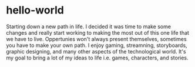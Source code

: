 # hello-world
Starting down a new path in life.
I decided it was time to make some changes and really start working to making the most out of this one life that we have to live. Oppertunies won't always present themselves, sometimes you have to make your own path. 
I enjoy gaming, streamning, storyboards, graphic designing, and many other aspects of the technological world. 
It's my goal to bring a lot of my ideas to life i.e. games, characters, and stories.

